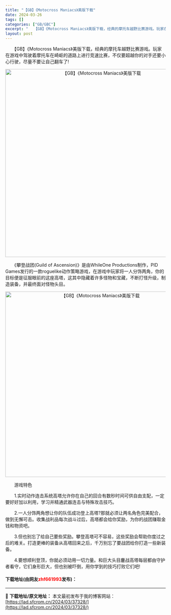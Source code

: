 ```yaml
---
title: "【GB】《Motocross Maniacs》美版下载"
date: 2024-03-26
tags: []
categories: ["GB/GBC"]
excerpt: "　　【GB】《Motocross Maniacs》美版下载，经典的摩托车越野比赛游戏。玩家在游戏中驾驶着摩托车在崎岖的道路上进行竞速比赛，不仅要超越你的对手还要小心行驶，尽量不要让自己翻车了! 　　《攀登战团(Guild of Ascension)》是由WhileOne Productions制作，&hellip;"
layout: post
---
```


 <p>　　【GB】《Motocross Maniacs》美版下载，经典的摩托车越野比赛游戏。玩家在游戏中驾驶着摩托车在崎岖的道路上进行竞速比赛，不仅要超越你的对手还要小心行驶，尽量不要让自己翻车了!</p> <p align="center"><img align="" border="0" src="https://lad.sfcrom.cn/wp-content/uploads/2024/03/20240326_660281ab77a40.png" width="590" alt="【GB】《Motocross Maniacs》美版下载" /></p> <p>　　《攀登战团(Guild of Ascension)》是由WhileOne Productions制作，PID Games发行的一款roguelike动作策略游戏，在游戏中玩家将一人分饰两角，你的目标便是征服眼前的这座高塔，这其中隐藏着许多怪物和宝藏，不断打怪升级，制造装备，并最终面对怪物头目。</p> <p align="center"><img align="" border="0" src="https://lad.sfcrom.cn/wp-content/uploads/2024/03/20240326_660281acb0f7a.png" width="582" alt="【GB】《Motocross Maniacs》美版下载" /></p> <p>　　游戏特色</p> <p>　　1.实时动作连击系统高塔允许你在自己的回合有数秒时间可供自由支配，一定要好好加以利用，学习并精通武器连击与特殊攻击技巧。</p> <p>　　2.一人分饰两角想让你的队伍成功登上高塔?那就必须让两名角色完美配合，做到无懈可击。收集战利品每次战斗过后，高塔都会给你奖励，为你的战团赚取金钱和物资吧。</p> <p>　　3.但也别忘了给自己要些奖励。攀登高塔可不容易，这些奖励会帮助你度过之后的难关。打造更棒的装备从高塔回来之后，千万别忘了要战团给你打造一些新装备。</p> <p>　　4.要想顺利登顶，你就必须动用一切力量。和巨大头目鏖战高塔每层都由守护者看守，它们身形巨大，但也别被吓倒，用你学到的技巧打败它们吧!</p> <p><h4>下载地址(由网友<font color="red">zhf661993</font>发布)：</h4></p> 

---
📖 **下载地址/原文地址：** 本文最初发布于我的博客网站：[https://lad.sfcrom.cn/2024/03/37328/](https://lad.sfcrom.cn/2024/03/37328/)
